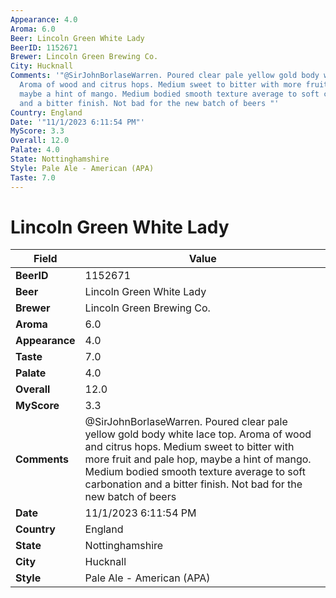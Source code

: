 ```yaml
---
Appearance: 4.0
Aroma: 6.0
Beer: Lincoln Green White Lady
BeerID: 1152671
Brewer: Lincoln Green Brewing Co.
City: Hucknall
Comments: '"@SirJohnBorlaseWarren. Poured clear pale yellow gold body white lace top.
  Aroma of wood and citrus hops. Medium sweet to bitter with more fruit and pale hop,
  maybe a hint of mango. Medium bodied smooth texture average to soft carbonation
  and a bitter finish. Not bad for the new batch of beers "'
Country: England
Date: '"11/1/2023 6:11:54 PM"'
MyScore: 3.3
Overall: 12.0
Palate: 4.0
State: Nottinghamshire
Style: Pale Ale - American (APA)
Taste: 7.0
---
```


# Lincoln Green White Lady

| Field         | Value |
|---------------|-------|
| **BeerID** | 1152671 |
| **Beer** | Lincoln Green White Lady |
| **Brewer** | Lincoln Green Brewing Co. |
| **Aroma** | 6.0 |
| **Appearance** | 4.0 |
| **Taste** | 7.0 |
| **Palate** | 4.0 |
| **Overall** | 12.0 |
| **MyScore** | 3.3 |
| **Comments** | @SirJohnBorlaseWarren. Poured clear pale yellow gold body white lace top. Aroma of wood and citrus hops. Medium sweet to bitter with more fruit and pale hop, maybe a hint of mango. Medium bodied smooth texture average to soft carbonation and a bitter finish. Not bad for the new batch of beers  |
| **Date** | 11/1/2023 6:11:54 PM |
| **Country** | England |
| **State** | Nottinghamshire |
| **City** | Hucknall |
| **Style** | Pale Ale - American (APA) |
